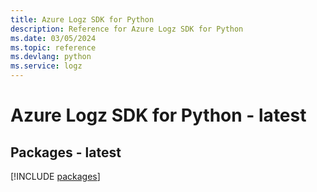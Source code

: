 ```yaml
---
title: Azure Logz SDK for Python
description: Reference for Azure Logz SDK for Python
ms.date: 03/05/2024
ms.topic: reference
ms.devlang: python
ms.service: logz
---
```

# Azure Logz SDK for Python - latest
## Packages - latest
[!INCLUDE [packages](logz-index.md)]
